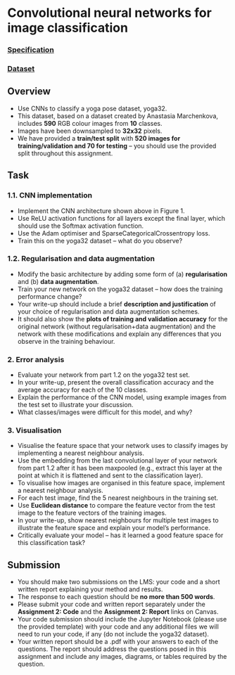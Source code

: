 # Convolutional neural networks for image classification

### [Specification](resources/ass2-spec.pdf)

### [Dataset](resources/yoga32.zip)



## Overview

* Use CNNs to classify a yoga pose dataset, yoga32.
* This dataset, based on a dataset created by Anastasia Marchenkova, includes **590** RGB colour images from **10** classes.
* Images have been downsampled to **32x32** pixels.
* We have provided a **train/test split** with **520 images for training/validation and 70 for testing** – you should use the provided split throughout this assignment.



## Task

### 1.1. CNN implementation

* Implement the CNN architecture shown above in Figure 1.
* Use ReLU activation functions for all layers except the final layer, which should use the Softmax activation function.
* Use the Adam optimiser and SparseCategoricalCrossentropy loss.
* Train this on the yoga32 dataset – what do you observe?

### 1.2. Regularisation and data augmentation

* Modify the basic architecture by adding some form of (a) **regularisation** and (b) **data augmentation**.
* Train your new network on the yoga32 dataset – how does the training performance change?
* Your write-up should include a brief **description and justification** of your choice of regularisation
  and data augmentation schemes.
* It should also show the **plots of training and validation accuracy** for the original network (without regularisation+data augmentation) and the network with these modifications and explain any differences that you observe in the training behaviour.

### 2. Error analysis

* Evaluate your network from part 1.2 on the yoga32 test set.
* In your write-up, present the overall classification accuracy and the average accuracy for each of the 10 classes.
* Explain the performance of the CNN model, using example images from the test set to illustrate your discussion.
* What classes/images were difficult for this model, and why?

### 3. Visualisation

* Visualise the feature space that your network uses to classify images by implementing a nearest neighbour analysis.
* Use the embedding from the last convolutional layer of your network from part 1.2 after it has been maxpooled (e.g., extract this layer at the point at which it is flattened and sent to the classification layer).
* To visualise how images are organised in this feature space, implement a nearest neighbour analysis.
* For each test image, find the 5 nearest neighbours in the training set.
* Use **Euclidean distance** to compare the feature vector from the test image to the feature vectors of the training images.
* In your write-up, show nearest neighbours for multiple test images to illustrate the feature space and explain your model’s performance.
* Critically evaluate your model – has it learned a good feature space for this classification task?



## Submission

* You should make two submissions on the LMS: your code and a short written report explaining your method and results.
* The response to each question should be **no more than 500 words**.
* Please submit your code and written report separately under the **Assignment 2: Code** and the **Assignment 2: Report** links on Canvas.
* Your code submission should include the Jupyter Notebook (please use the provided template) with your code and any additional files we will need to run your code, if any (do not include the yoga32 dataset).
* Your written report should be a .pdf with your answers to each of the questions. The report should address the questions posed in this assignment and include any images, diagrams, or tables required by the question.

